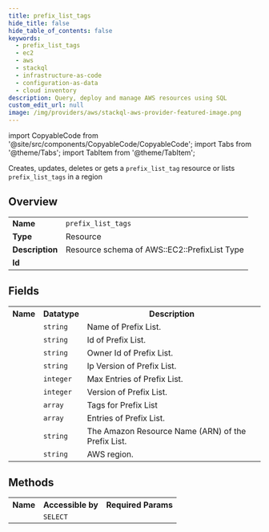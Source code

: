 ```yaml
---
title: prefix_list_tags
hide_title: false
hide_table_of_contents: false
keywords:
  - prefix_list_tags
  - ec2
  - aws
  - stackql
  - infrastructure-as-code
  - configuration-as-data
  - cloud inventory
description: Query, deploy and manage AWS resources using SQL
custom_edit_url: null
image: /img/providers/aws/stackql-aws-provider-featured-image.png
---
```


import CopyableCode from '@site/src/components/CopyableCode/CopyableCode';
import Tabs from '@theme/Tabs';
import TabItem from '@theme/TabItem';

Creates, updates, deletes or gets a <code>prefix_list_tag</code> resource or lists <code>prefix_list_tags</code> in a region

## Overview
<table><tbody>
<tr><td><b>Name</b></td><td><code>prefix_list_tags</code></td></tr>
<tr><td><b>Type</b></td><td>Resource</td></tr>
<tr><td><b>Description</b></td><td>Resource schema of AWS::EC2::PrefixList Type</td></tr>
<tr><td><b>Id</b></td><td><CopyableCode code="aws.ec2.prefix_list_tags" /></td></tr>
</tbody></table>

## Fields
<table><tbody><tr><th>Name</th><th>Datatype</th><th>Description</th></tr><tr><td><CopyableCode code="prefix_list_name" /></td><td><code>string</code></td><td>Name of Prefix List.</td></tr>
<tr><td><CopyableCode code="prefix_list_id" /></td><td><code>string</code></td><td>Id of Prefix List.</td></tr>
<tr><td><CopyableCode code="owner_id" /></td><td><code>string</code></td><td>Owner Id of Prefix List.</td></tr>
<tr><td><CopyableCode code="address_family" /></td><td><code>string</code></td><td>Ip Version of Prefix List.</td></tr>
<tr><td><CopyableCode code="max_entries" /></td><td><code>integer</code></td><td>Max Entries of Prefix List.</td></tr>
<tr><td><CopyableCode code="version" /></td><td><code>integer</code></td><td>Version of Prefix List.</td></tr>
<tr><td><CopyableCode code="tags" /></td><td><code>array</code></td><td>Tags for Prefix List</td></tr>
<tr><td><CopyableCode code="entries" /></td><td><code>array</code></td><td>Entries of Prefix List.</td></tr>
<tr><td><CopyableCode code="arn" /></td><td><code>string</code></td><td>The Amazon Resource Name (ARN) of the Prefix List.</td></tr>
<tr><td><CopyableCode code="region" /></td><td><code>string</code></td><td>AWS region.</td></tr>
</tbody></table>

## Methods

<table><tbody>
  <tr>
    <th>Name</th>
    <th>Accessible by</th>
    <th>Required Params</th>
  </tr>
  <tr>
    <td><CopyableCode code="view" /></td>
    <td><code>SELECT</code></td>
    <td><CopyableCode code="region" /></td>
  </tr>
</tbody></table>








